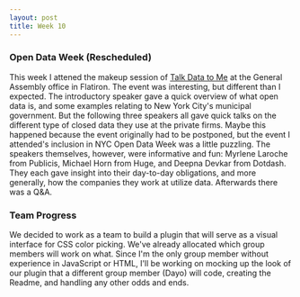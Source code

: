 ```yaml
--- 
layout: post 
title: Week 10
---
```


### Open Data Week (Rescheduled)
This week I attened the makeup session of [Talk Data to Me](https://generalassemb.ly/education/talk-data-to-me) at the General Assembly office in Flatiron. The event was interesting, but different than I expected. The introductory speaker gave a quick overview of what open data is, and some examples relating to New York City's municipal government. But the following three speakers all gave quick talks on the different type of closed data they use at the private firms. Maybe this happened because the event originally had to be postponed, but the event I attended's inclusion in NYC Open Data Week was a little puzzling. The speakers themselves, however, were informative and fun: Myrlene Laroche from Publicis, Michael Horn from Huge, and Deepna Devkar from Dotdash. They each gave insight into their day-to-day obligations, and more generally, how the companies they work at utilize data. Afterwards there was a Q&A. 

### Team Progress
We decided to work as a team to build a plugin that will serve as a visual interface for CSS color picking. We've already allocated which group members will work on what. Since I'm the only group member without experience in JavaScript or HTML, I'll be working on mocking up the look of our plugin that a different group member (Dayo) will code, creating the Readme, and handling any other odds and ends.
